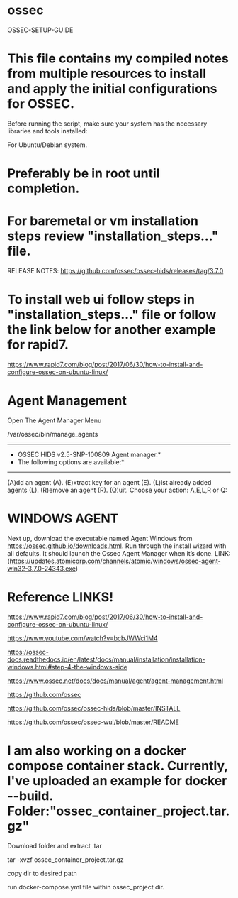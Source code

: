 # ossec

OSSEC-SETUP-GUIDE

# This file contains my compiled notes from multiple resources to install and apply the initial configurations for OSSEC.

Before running the script, make sure your system has the necessary libraries and tools installed:

For Ubuntu/Debian system.

# Preferably be in root until completion.

# For baremetal or vm installation steps review "installation_steps..." file.

RELEASE NOTES: https://github.com/ossec/ossec-hids/releases/tag/3.7.0

# To install web ui follow steps in "installation_steps..." file or follow the link below for another example for rapid7. 

https://www.rapid7.com/blog/post/2017/06/30/how-to-install-and-configure-ossec-on-ubuntu-linux/

# Agent Management

Open The Agent Manager Menu

/var/ossec/bin/manage_agents

****************************************
* OSSEC HIDS v2.5-SNP-100809 Agent manager.*
* The following options are available:*
***************************************

(A)dd an agent (A).
(E)xtract key for an agent (E).
(L)ist already added agents (L).
(R)emove an agent (R).
(Q)uit.
Choose your action: A,E,L,R or Q:


# WINDOWS AGENT

Next up, download the executable named Agent Windows from https://ossec.github.io/downloads.html. Run through the install wizard with all defaults. It should launch the Ossec Agent Manager when it’s done. 
LINK: (https://updates.atomicorp.com/channels/atomic/windows/ossec-agent-win32-3.7.0-24343.exe)

# Reference LINKS!

https://www.rapid7.com/blog/post/2017/06/30/how-to-install-and-configure-ossec-on-ubuntu-linux/

https://www.youtube.com/watch?v=bcbJWWci1M4

https://ossec-docs.readthedocs.io/en/latest/docs/manual/installation/installation-windows.html#step-4-the-windows-side

https://www.ossec.net/docs/docs/manual/agent/agent-management.html

https://github.com/ossec

https://github.com/ossec/ossec-hids/blob/master/INSTALL

https://github.com/ossec/ossec-wui/blob/master/README


# I am also working on a docker compose container stack. Currently, I've uploaded an example for docker --build. Folder:"ossec_container_project.tar.gz"

Download folder and extract .tar 

tar -xvzf ossec_container_project.tar.gz

copy dir to desired path

run docker-compose.yml file within ossec_project dir. 

